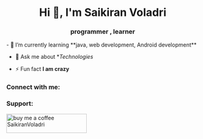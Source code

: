 <h1 align="center">Hi 👋, I'm Saikiran Voladri</h1>
<h3 align="center">programmer , learner</h3>
- 🌱 I’m currently learning **java, web development, Android development**

- 💬 Ask me about **Technologies*

- ⚡ Fun fact **I am crazy**

<h3 align="left">Connect with me:</h3>

<h3 align="left">Support:</h3>
<p><a href="https://www.buymeacoffee.com/saikiranreA"> <img align="left" src="https://cdn.buymeacoffee.com/buttons/v2/default-yellow.png" height="50" width="210" alt="buy me a coffee SaikiranVoladri" /></a></p><br><br>
